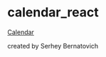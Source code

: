 # calendar_react

[Calendar](https://thirsty-hypatia-c83053.netlify.app/)

created by Serhey Bernatovich
